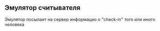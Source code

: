 ## Эмулятор считывателя

Эмулятор посылает на сервер информацио о "check-in" того или иного человека